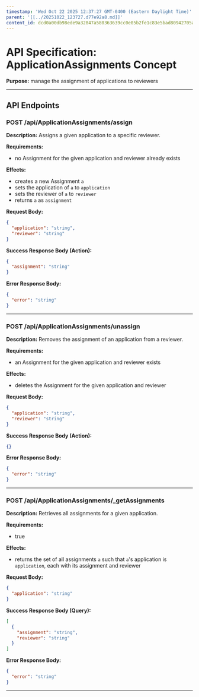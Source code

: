 ```yaml
---
timestamp: 'Wed Oct 22 2025 12:37:27 GMT-0400 (Eastern Daylight Time)'
parent: '[[../20251022_123727.d77e92a8.md]]'
content_id: dcd0a00db98ede9a32847a580363639cc0e05b2fe1c83e5bad80942705a52ad2
---
```


# API Specification: ApplicationAssignments Concept

**Purpose:** manage the assignment of applications to reviewers

***

## API Endpoints

### POST /api/ApplicationAssignments/assign

**Description:** Assigns a given application to a specific reviewer.

**Requirements:**

* no Assignment for the given application and reviewer already exists

**Effects:**

* creates a new Assignment `a`
* sets the application of `a` to `application`
* sets the reviewer of `a` to `reviewer`
* returns `a` as `assignment`

**Request Body:**

```json
{
  "application": "string",
  "reviewer": "string"
}
```

**Success Response Body (Action):**

```json
{
  "assignment": "string"
}
```

**Error Response Body:**

```json
{
  "error": "string"
}
```

***

### POST /api/ApplicationAssignments/unassign

**Description:** Removes the assignment of an application from a reviewer.

**Requirements:**

* an Assignment for the given application and reviewer exists

**Effects:**

* deletes the Assignment for the given application and reviewer

**Request Body:**

```json
{
  "application": "string",
  "reviewer": "string"
}
```

**Success Response Body (Action):**

```json
{}
```

**Error Response Body:**

```json
{
  "error": "string"
}
```

***

### POST /api/ApplicationAssignments/\_getAssignments

**Description:** Retrieves all assignments for a given application.

**Requirements:**

* true

**Effects:**

* returns the set of all assignments `a` such that `a`'s application is `application`, each with its assignment and reviewer

**Request Body:**

```json
{
  "application": "string"
}
```

**Success Response Body (Query):**

```json
[
  {
    "assignment": "string",
    "reviewer": "string"
  }
]
```

**Error Response Body:**

```json
{
  "error": "string"
}
```

***
